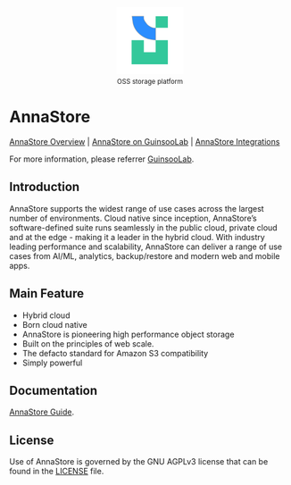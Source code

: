 <div align="center">
    <img src="./public/annaStore.svg" width="120" alt="logo" />
    <br/>
    <small>OSS storage platform</small>
</div>

# AnnaStore

[AnnaStore Overview](https://ciusji.gitbook.io/guinsoolab/products/data-storage/overview) | 
[AnnaStore on GuinsooLab](https://guinsoolab.github.io/glab) | 
[AnnaStore Integrations](https://ciusji.gitbook.io/guinsoolab/products/data-storage/integrations)

For more information, please referrer [GuinsooLab](https://guinsoolab.github.io/glab/).

## Introduction

AnnaStore supports the widest range of use cases across the largest number of environments. Cloud native
since inception, AnnaStore’s software-defined suite runs seamlessly in the public cloud, private cloud and at the
edge - making it a leader in the hybrid cloud. With industry leading performance and scalability, AnnaStore can
deliver a range of use cases from AI/ML, analytics, backup/restore and modern web and mobile apps.

## Main Feature

- Hybrid cloud
- Born cloud native
- AnnaStore is pioneering high performance object storage
- Built on the principles of web scale.
- The defacto standard for Amazon S3 compatibility 
- Simply powerful

## Documentation

[AnnaStore Guide](https://docs.min.io/).

## License

Use of AnnaStore is governed by the GNU AGPLv3 license that can be found in the [LICENSE](./LICENSE) file.

